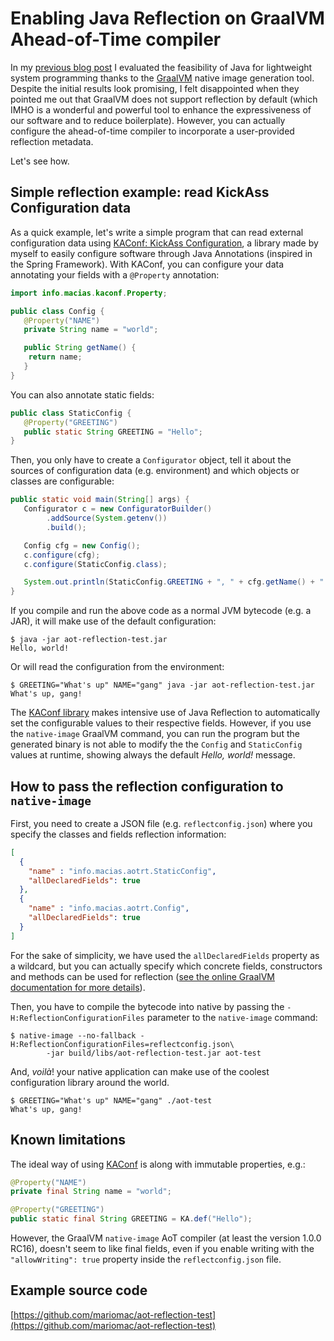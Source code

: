 # Enabling Java Reflection on GraalVM Ahead-of-Time compiler

In my [previous blog post](./201912201300_graal_aot.md) I evaluated the
feasibility of Java for lightweight system programming thanks to the
[GraalVM](https://www.graalvm.org/)
native image generation tool. Despite the initial results look promising,
I felt disappointed when they
pointed me out that GraalVM does not support reflection by default (which IMHO
is a wonderful and powerful tool to enhance the expressiveness of our software
and to reduce boilerplate). However, you can actually configure the
ahead-of-time compiler to incorporate a user-provided reflection metadata.

Let's see how.

## Simple reflection example: read KickAss Configuration data

As a quick example, let's write a simple program that can read external
configuration data using [KAConf: KickAss Configuration](https://github.com/mariomac/kaconf),
a library made by myself to easily configure software through Java Annotations
(inspired in the Spring Framework). With KAConf, you can configure your data
annotating your fields with a `@Property` annotation:

```java
import info.macias.kaconf.Property;

public class Config {
   @Property("NAME")
   private String name = "world";

   public String getName() {
  	return name;
   }
}
```

You can also annotate static fields:

```java
public class StaticConfig {
   @Property("GREETING")
   public static String GREETING = "Hello";
}
```

Then, you only have to create a `Configurator` object, tell it about the sources
of configuration data (e.g. environment) and which objects or classes are
configurable:

```java
public static void main(String[] args) {
   Configurator c = new ConfiguratorBuilder()
     	.addSource(System.getenv())
     	.build();

   Config cfg = new Config();
   c.configure(cfg);
   c.configure(StaticConfig.class);

   System.out.println(StaticConfig.GREETING + ", " + cfg.getName() + "!");
}
```

If you compile and run the above code as a normal JVM bytecode (e.g. a JAR), it
will make use of the default configuration:

```
$ java -jar aot-reflection-test.jar
Hello, world!
```

Or will read the configuration from the environment:

```
$ GREETING="What's up" NAME="gang" java -jar aot-reflection-test.jar
What's up, gang!
```

The [KAConf library](http://github.com/mariomac/kaconf) makes intensive use of
Java Reflection to automatically set the configurable values to their respective
fields. However, if you use the `native-image` GraalVM command, you can run the
program but the generated binary is not able to modify the the `Config` and
`StaticConfig` values at runtime, showing always the default _Hello, world!_ 
message.

## How to pass the reflection configuration to `native-image`

First, you need to create a JSON file (e.g. `reflectconfig.json`) where you
specify the classes and fields reflection information:

```json
[
  {
	"name" : "info.macias.aotrt.StaticConfig",
	"allDeclaredFields": true
  },
  {
	"name" : "info.macias.aotrt.Config",
	"allDeclaredFields": true
  }
]
```

For the sake of simplicity, we have used the `allDeclaredFields` property as a
wildcard, but you can actually specify which concrete fields, constructors and
methods can be used for reflection ([see the online GraalVM documentation for more details](https://github.com/oracle/graal/blob/master/substratevm/REFLECTION.md)).

Then, you have to compile the bytecode into native by passing the
`-H:ReflectionConfigurationFiles` parameter to the `native-image` command:

```
$ native-image --no-fallback -H:ReflectionConfigurationFiles=reflectconfig.json\
    	-jar build/libs/aot-reflection-test.jar aot-test
```

And, _voilà_! your native application can make use of the coolest configuration
library around the world.

```
$ GREETING="What's up" NAME="gang" ./aot-test
What's up, gang!
```

## Known limitations
The ideal way of using [KAConf](https://github.com/mariomac/kaconf) is along
with immutable properties, e.g.:

```java
@Property("NAME")
private final String name = "world";

@Property("GREETING")
public static final String GREETING = KA.def("Hello");
```

However, the GraalVM `native-image` AoT compiler (at least the version
1.0.0 RC16), doesn't seem to like final fields, even if you enable writing with
the `"allowWriting": true` property inside the `reflectconfig.json` file.

## Example source code

[https://github.com/mariomac/aot-reflection-test](https://github.com/mariomac/aot-reflection-test)
